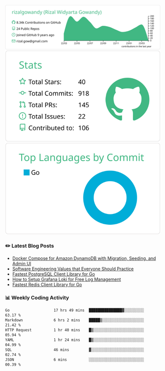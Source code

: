 ![profile-details](profile-summary-card-output/vue/0-profile-details.svg)
![stats](profile-summary-card-output/vue/3-stats.svg)
![most-commit-language](profile-summary-card-output/vue/2-most-commit-language.svg)

### :pencil2: Latest Blog Posts
<!-- BLOG-POST-LIST:START -->
- [Docker Compose for Amazon DynamoDB with Migration, Seeding, and Admin UI](https://medium.com/geekculture/docker-compose-for-amazon-dynamodb-with-migration-seeding-and-admin-ui-db11a348cc6a?source=rss-5763b0f1aba6------2)
- [Software Engineering Values that Everyone Should Practice](https://levelup.gitconnected.com/software-engineering-values-that-everyone-should-practice-c980d00cd103?source=rss-5763b0f1aba6------2)
- [Fastest PostgreSQL Client Library for Go](https://levelup.gitconnected.com/fastest-postgresql-client-library-for-go-579fa97909fb?source=rss-5763b0f1aba6------2)
- [How to Setup Grafana Loki for Free Log Management](https://levelup.gitconnected.com/how-to-setup-grafana-loki-for-free-log-management-ceb60558503c?source=rss-5763b0f1aba6------2)
- [Fastest Redis Client Library for Go](https://levelup.gitconnected.com/fastest-redis-client-library-for-go-7993f618f5ab?source=rss-5763b0f1aba6------2)
<!-- BLOG-POST-LIST:END -->

### 📊 Weekly Coding Activity
<!--START_SECTION:waka-->

```text
Go                    17 hrs 49 mins  ███████████████▓░░░░░░░░░   63.17 %
Markdown              6 hrs 2 mins    █████▒░░░░░░░░░░░░░░░░░░░   21.42 %
HTTP Request          1 hr 40 mins    █▒░░░░░░░░░░░░░░░░░░░░░░░   05.94 %
YAML                  1 hr 24 mins    █▒░░░░░░░░░░░░░░░░░░░░░░░   04.99 %
SQL                   46 mins         ▓░░░░░░░░░░░░░░░░░░░░░░░░   02.74 %
JSON                  6 mins          ░░░░░░░░░░░░░░░░░░░░░░░░░   00.39 %
```

<!--END_SECTION:waka-->
